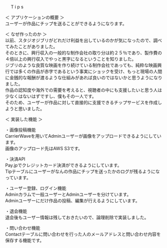 　  T i p s


＜ アプリケーションの概要 ＞<br>
ユーザーが作品にチップを送ることができるようになります。


＜ なぜ作ったのか ＞<br>
以前、スタジオジブリがどれだけ利益を出しているのかが気になったので、調べてみたことがありました。<br>
そのときに、興行収入の一般的な制作会社の取り分は約２５％であり、製作費の４倍以上の興行収入でやっと黒字になるということを知りました。<br>
ジブリのような良質な映画を作り続けている制作会社であっても、純粋な映画興行では多くの作品が赤字であるという事実にショックを受け、もっと現場の人間に金銭的な報酬が渡るような仕組みがあれば良いのではないかと思うようになりました。<br>
作品の認知度や海外での需要を考えると、視聴者の中にも支援したいと思う人は少なくはないはずですし、僕もその一人です。<br>
そのため、ユーザーが作品に対して直接的に支援できるチップサービスを作成しようと思いました。


＜ 実装した機能 ＞

・画像投稿機能<br>
CarrierWaveを用いてAdminユーザーが画像をアップロードできるようにしています。<br>
画像のアップロード先はAWS S3です。

・決済API<br>
Pay.jpでクレジットカード決済ができるようにしています。<br>
Tipテーブルにユーザーがなんの作品にチップを送ったかのログが残るようになっています。

・ユーザー登録、ログイン機能<br>
Adminカラムで一般ユーザーとAdminユーザーを分けています。<br>
Adminユーザーにだけ作品の投稿、編集が行えるようにしています。

・退会機能<br>
退会後もユーザー情報は残しておきたいので、論理削除で実装しました。

・問い合わせ機能<br>
Contactテーブルに問い合わせを行った人のメールアドレスと問い合わせ内容を保存する機能です。

